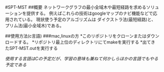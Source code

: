 #SPT-MST
##概要
ネットワークグラフの最小全域木や最短経路を求めるソリューションを提供する。
例えばこれらの技術はgoogleマップのナビ機能などで応用されている。
現状使う予定のアルゴリズムは
ダイクストラ法(最短経路)と、プリム法(最小全域木)である。

##使用方法(c言語) 
###mac,linuxの方
*このリポジトリをクローンまたはダウンロードする。
*リポジトリ最上位のディレクトリにてmakeを実行する
*出てきたSPT-MST.outを実行する


*使用する言語はCの予定だが、学習の意味も兼ねて何かしらほかの言語でもやる予定である*